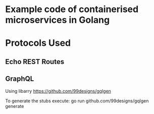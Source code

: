 # Example code of containerised microservices in Golang


# Protocols Used

## Echo REST Routes

## GraphQL
Using libarry https://github.com/99designs/gqlgen

To generate the stubs execute: go run github.com/99designs/gqlgen generate
